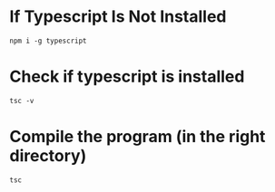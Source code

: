 # If Typescript Is Not Installed

```npm i -g typescript```

# Check if typescript is installed

```tsc -v```

# Compile the program (in the right directory)

```tsc```
